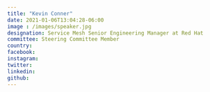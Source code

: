 ```yaml
---
title: "Kevin Conner"
date: 2021-01-06T13:04:28-06:00
image : /images/speaker.jpg
designation: Service Mesh Senior Engineering Manager at Red Hat
committee: Steering Committee Member
country: 
facebook: 
instagram: 
twitter: 
linkedin: 
github: 
---
```



